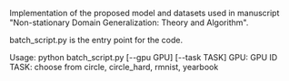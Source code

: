 Implementation of the proposed model and datasets used in manuscript "Non-stationary Domain Generalization: Theory and Algorithm".

batch_script.py is the entry point for the code.

Usage:
python batch_script.py [--gpu GPU] [--task TASK]
GPU: GPU ID
TASK: choose from circle, circle_hard, rmnist, yearbook
